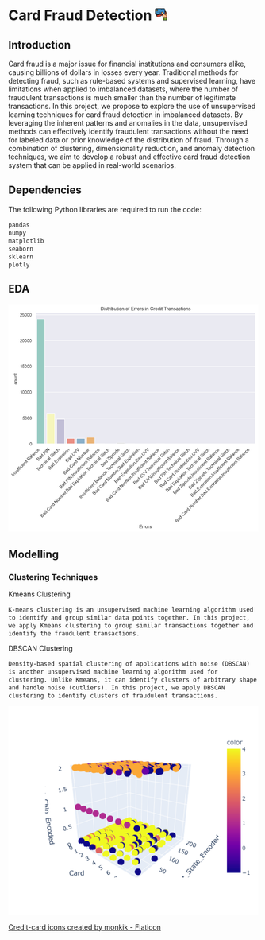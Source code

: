 # Card Fraud Detection <img src="https://github.com/aditya2695/Card-Fraudulent-Detection/blob/main/images/card.png?raw=true" width="24">

## Introduction
<p>Card fraud is a major issue for financial institutions and consumers alike, causing billions of dollars in losses every year. Traditional methods for detecting fraud, such as rule-based systems and supervised learning, have limitations when applied to imbalanced datasets, where the number of fraudulent transactions is much smaller than the number of legitimate transactions. In this project, we propose to explore the use of unsupervised learning techniques for card fraud detection in imbalanced datasets. By leveraging the inherent patterns and anomalies in the data, unsupervised methods can effectively identify fraudulent transactions without the need for labeled data or prior knowledge of the distribution of fraud. Through a combination of clustering, dimensionality reduction, and anomaly detection techniques, we aim to develop a robust and effective card fraud detection system that can be applied in real-world scenarios.
</p>

## Dependencies

The following Python libraries are required to run the code:

    pandas
    numpy
    matplotlib
    seaborn
    sklearn
    plotly


## EDA

<img src='images/error_counts.png'>


## Modelling



### Clustering Techniques

Kmeans Clustering

    K-means clustering is an unsupervised machine learning algorithm used to identify and group similar data points together. In this project, we apply Kmeans clustering to group similar transactions together and identify the fraudulent transactions.
    
DBSCAN Clustering

    Density-based spatial clustering of applications with noise (DBSCAN) is another unsupervised machine learning algorithm used for clustering. Unlike Kmeans, it can identify clusters of arbitrary shape and handle noise (outliers). In this project, we apply DBSCAN clustering to identify clusters of fraudulent transactions.


<img src='images/dbscan_plot.png'>

<a href="https://www.flaticon.com/free-icons/credit-card" title="credit-card icons">Credit-card icons created by monkik - Flaticon</a>
 

